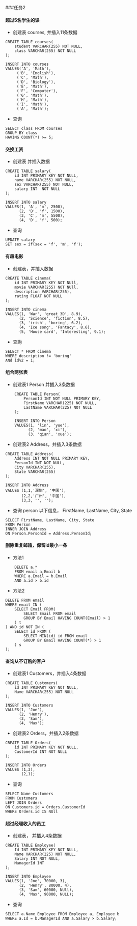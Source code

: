 ###任务2

#### 超过5名学生的课
* 创建表 courses,  并插入11条数据
```
CREATE TABLE courses(
	student VARCHAR(255) NOT NULL,
	class VARCHAR(255) NOT NULL
);

INSERT INTO courses
VALUES('A', 'Math'),
	 ('B', 'English'),
	 ('C', 'Math'),
	 ('D', 'Biology'),
	 ('E', 'Math'),
	 ('F', 'Computer'),
	 ('G', 'Math'),
	 ('H', 'Math'),
	 ('I', 'Math'),
	 ('A', 'Math');
```
* 查询
```
SELECT class FROM courses
GROUP BY class
HAVING COUNT(*) >= 5;
```

#### 交换工资
* 创建表 并插入数据
```
CREATE TABLE salary(
	id INT PRIMARY KEY NOT NULL,
	name VARCHAR(255) NOT NULL,
	sex VARCHAR(255) NOT NULL,
	salary INT	NOT NULL
);

INSERT INTO salary
VALUES(1, 'A', 'm', 2500),
	  (2, 'B', 'f', 1500),
	  (3, 'C', 'm', 5500),
	  (4, 'D', 'f', 500);
```
* 查询
```
UPDATE salary
SET sex = if(sex = 'f', 'm', 'f');
```

#### 有趣电影
* 创建表，并插入数据
```
CREATE TABLE cinema(
	id INT PRIMARY KEY NOT NUll,
	movie VARCHAR(255) NOT NUll,
	description VARCHAR(255),
	rating FLOAT NOT NULL
);

INSERT INTO cinema
VALUES(1, 'War', 'great 3D', 8.9),
	  (2, 'Science', 'fiction', 8.5),
	  (3, 'irish', 'boring', 6.2),
	  (4, 'Ice song', 'Fantacy', 8.6),
	  (5, 'House card', 'Interesting', 9.1);
```
* 查詢
```
SELECT * FROM cinema
WHERE description != 'boring'
ANd id%2 = 1;
```

#### 组合两张表
* 创建表1 Person 并插入3条数据
```
	CREATE TABLE Person(
		PersonId INT NOT NULL PRIMARY KEY, 
		FirstName VARCHAR(225) NOT NULL, 
		LastName VARCHAR(225) NOT NULL
	);
	
	INSERT INTO Person
	VALUES(1, 'lin', 'yue'),
		  (2, 'mao', 'xi'),
		  (3, 'qian', 'xue');
```
* 创建表2  Address，并插入3条数据
```
CREATE TABLE Address(
	Address INT NOT NULL PRIMARY KEY,
	PersonId INT NOT NULL,
	City VARCHAR(255),
	State VARCHAR(255)
);

INSERT INTO Address
VALUES (1,1,'深圳', '中国'),
	   (2,2,'广州', '中国'),
	   (3,3, '', '');
```
*  查询 person 以下信息，  FirstName, LastName, City,  State
```
SELECT FirstName, LastName, City, State
FROM Person
INNER JOIN Address
ON Person.PersonId = Address.PersonId;
```

####  删除重复邮箱，保留id最小一条
*  方法1
```
	DELETE a.*
	FROM email a,Email b
	WHERE a.Email = b.Email
	AND a.id > b.id
```
* 方法2
```
DELETE FROM email
WHERE email IN (
	SELECT Email FROM(
		SELECT Email FROM email
		GROUP BY Email HAVING COUNT(Email) > 1
	) t
) AND id NOT IN (
	SELECT id FROM (
		SELECT MIN(id) id FROM email
		GROUP BY Email HAVING COUNT(*) > 1
	) s
);
```

#### 查询从不订购的客户
*  创建表1 Customers，并插入4条数据
```
CREATE TABLE Customers(
	id INT PRIMARY KEY NOT NULL,
	Name VARCHAR(255) NOT NULL
);

INSERT INTO Customers
VALUES(1, 'Joe'),
	  (2, 'Henry'),
	  (3, 'Sam'),
	  (4, 'Max');
```
* 创建表2 Orders，并插入2条数据
```
CREATE TABLE Orders(
	id INT PRIMARY KEY NOT NULL,
	CustomerId INT NOT NULL
);

INSERT INTO Orders
VALUES (1,3),
	   (2,1);
```
* 查询
```
SELECT Name Customers
FROM Customers
LEFT JOIN Orders
ON Customers.id = Orders.CustomerId
WHERE Orders.id IS NUll
```

#### 超过经理收入的员工
* 创建表， 并插入4条数据
```
CREATE TABLE Employee(
	Id INT PRIMARY KEY NOT NULL,
	Name VARCHAR(225) NOT NULL,
	Salary INT NOT NULL,
	ManagerId INT
);

INSERT INTO Employee
VALUES(1, 'Joe', 70000, 3),
	  (2, 'Henry', 80000, 4),
	  (3, 'Sam', 60000, NUll),
	  (4, 'Max', 90000, NULL);
```
* 查询
```
SELECT a.Name Employee FROM Employee a, Employee b
WHERE a.Id = b.ManagerId AND a.Salary > b.Salary;
```
